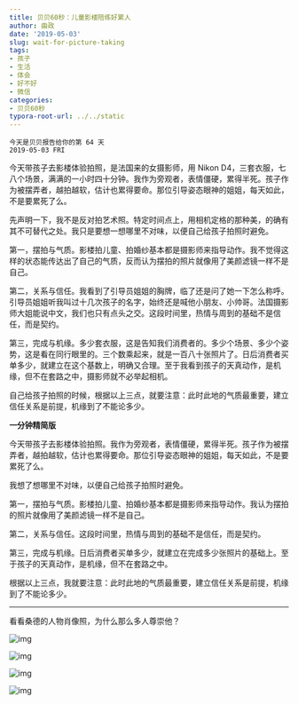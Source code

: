 ```yaml
---
title: 贝贝60秒：儿童影楼陪练好累人
author: 曲政
date: '2019-05-03'
slug: wait-for-picture-taking
tags:
- 孩子
- 生活
- 体会
- 好不好
- 微信
categories:
- 贝贝60秒
typora-root-url: ../../static
---
```


```
今天是贝贝报告给你的第 64 天
2019-05-03 FRI
```

今天带孩子去影楼体验拍照，是法国来的女摄影师，用 Nikon D4，三套衣服，七八个场景，满满的一小时四十分钟。我作为旁观者，表情僵硬，累得半死。孩子作为被摆弄者，越拍越软，估计也累得要命。那位引导姿态眼神的姐姐，每天如此，不是要累死了么。

先声明一下，我不是反对拍艺术照。特定时间点上，用相机定格的那种美，的确有其不可替代之处。我只是要想一想哪里不对味，以便自己给孩子拍照时避免。

第一，摆拍与气质。影楼拍儿童、拍婚纱基本都是摄影师来指导动作。我不觉得这样的状态能传达出了自己的气质，反而认为摆拍的照片就像用了美颜滤镜一样不是自己。

第二，关系与信任。我看到了引导员姐姐的胸牌，临了还是问了她一下怎么称呼。引导员姐姐听我叫过十几次孩子的名字，始终还是喊他小朋友、小帅哥。法国摄影师大姐能说中文，我们也只有点头之交。这段时间里，热情与周到的基础不是信任，而是契约。

第三，完成与机缘。多少套衣服，这是告知我们消费者的。多少个场景、多少个姿势，这是看在同行眼里的。三个数乘起来，就是一百八十张照片了。日后消费者买单多少，就建立在这个基数上，明确又合理。至于我看到孩子的天真动作，是机缘，但不在套路之中，摄影师就不必举起相机。

自己给孩子拍照的时候，根据以上三点，就要注意：此时此地的气质最重要，建立信任关系是前提，机缘到了不能论多少。

**一分钟精简版**

今天带孩子去影楼体验拍照。我作为旁观者，表情僵硬，累得半死。孩子作为被摆弄者，越拍越软，估计也累得要命。那位引导姿态眼神的姐姐，每天如此，不是要累死了么。

我想了想哪里不对味，以便自己给孩子拍照时避免。

第一，摆拍与气质。影楼拍儿童、拍婚纱基本都是摄影师来指导动作。我认为摆拍的照片就像用了美颜滤镜一样不是自己。

第二，关系与信任。这段时间里，热情与周到的基础不是信任，而是契约。

第三，完成与机缘。日后消费者买单多少，就建立在完成多少张照片的基础上。至于孩子的天真动作，是机缘，但不在套路之中。

根据以上三点，我就要注意：此时此地的气质最重要，建立信任关系是前提，机缘到了不能论多少。

------

看看桑德的人物肖像照，为什么那么多人尊崇他？

![img](/images/2019-05-03-%E8%B4%9D%E8%B4%9D60%E7%A7%92%EF%BC%9A%E5%84%BF%E7%AB%A5%E5%BD%B1%E6%A5%BC%E9%99%AA%E7%BB%83%E5%A5%BD%E7%B4%AF%E4%BA%BA/640-20200416144752961.jpeg)

![img](/images/2019-05-03-%E8%B4%9D%E8%B4%9D60%E7%A7%92%EF%BC%9A%E5%84%BF%E7%AB%A5%E5%BD%B1%E6%A5%BC%E9%99%AA%E7%BB%83%E5%A5%BD%E7%B4%AF%E4%BA%BA/640-20200416144753021.jpeg)

![img](/images/2019-05-03-%E8%B4%9D%E8%B4%9D60%E7%A7%92%EF%BC%9A%E5%84%BF%E7%AB%A5%E5%BD%B1%E6%A5%BC%E9%99%AA%E7%BB%83%E5%A5%BD%E7%B4%AF%E4%BA%BA/640-20200416144753008.jpeg)

![img](/images/2019-05-03-%E8%B4%9D%E8%B4%9D60%E7%A7%92%EF%BC%9A%E5%84%BF%E7%AB%A5%E5%BD%B1%E6%A5%BC%E9%99%AA%E7%BB%83%E5%A5%BD%E7%B4%AF%E4%BA%BA/640-20200416144753044.jpeg)



